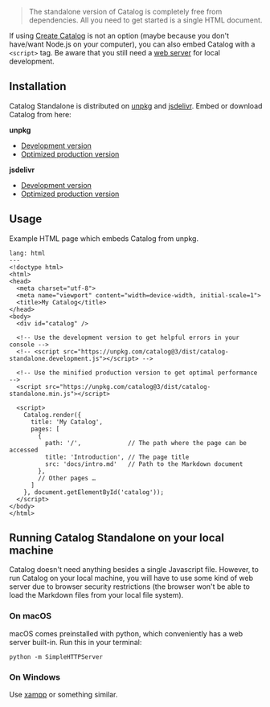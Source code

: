 > The standalone version of Catalog is completely free from dependencies. All you need to get started is a single HTML document.

If using [Create Catalog](/installation/create-catalog) is not an option (maybe because you don't have/want Node.js on your computer), you can also embed Catalog with a `<script>` tag. Be aware that you still need a [web server](#running-catalog-standalone-on-your-local-machine) for local development.


## Installation

Catalog Standalone is distributed on [unpkg](https://unpkg.com/catalog/) and [jsdelivr](https://www.jsdelivr.com/package/npm/catalog). Embed or download Catalog from here:

**unpkg**

- [Development version](https://unpkg.com/catalog@3/dist/catalog-standalone.development.js)
- [Optimized production version](https://unpkg.com/catalog@3/dist/catalog-standalone.min.js)

**jsdelivr**

- [Development version](https://cdn.jsdelivr.net/npm/catalog@3/dist/catalog-standalone.development.js)
- [Optimized production version](https://cdn.jsdelivr.net/npm/catalog@3/dist/catalog-standalone.min.js)

## Usage

Example HTML page which embeds Catalog from unpkg.

```code
lang: html
---
<!doctype html>
<html>
<head>
  <meta charset="utf-8">
  <meta name="viewport" content="width=device-width, initial-scale=1">
  <title>My Catalog</title>
</head>
<body>
  <div id="catalog" />

  <!-- Use the development version to get helpful errors in your console -->
  <!-- <script src="https://unpkg.com/catalog@3/dist/catalog-standalone.development.js"></script> -->
  
  <!-- Use the minified production version to get optimal performance -->
  <script src="https://unpkg.com/catalog@3/dist/catalog-standalone.min.js"></script>

  <script>
    Catalog.render({
      title: 'My Catalog',
      pages: [
        {
          path: '/',             // The path where the page can be accessed
          title: 'Introduction', // The page title
          src: 'docs/intro.md'   // Path to the Markdown document
        },
        // Other pages …
      ]
    }, document.getElementById('catalog'));
  </script>
</body>
</html>
```

## Running Catalog Standalone on your local machine

Catalog doesn't need anything besides a single Javascript file. However, to run Catalog on your local machine, you will have to use some kind of web server due to browser security restrictions (the browser won't be able to load the Markdown files from your local file system).

### On macOS

macOS comes preinstalled with python, which conveniently has a web server built-in. Run this in your terminal:

```code
python -m SimpleHTTPServer
```

### On Windows

Use [xampp](https://www.apachefriends.org/de/index.html) or something similar.